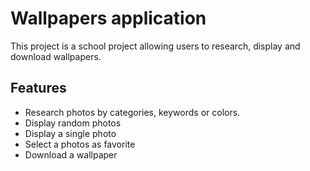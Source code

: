 # Wallpapers application

This project is a school project allowing users to research, display and download wallpapers.

## Features

- Research photos by categories, keywords or colors.
- Display random photos
- Display a single photo
- Select a photos as favorite
- Download a wallpaper
